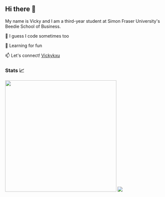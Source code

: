 ## Hi there 👋


My name is Vicky and I am a third-year student at Simon Fraser University's Beedie School of Business.

🤔 I guess I code sometimes too

🌱 Learning for fun

📫 Let's connect! [Vickykxu](https://www.linkedin.com/in/vicky-x-28879b176/)

### Stats 📈
<div style = "float: left" >
<img width = "360px" padding = "10px" src="https://github-readme-stats.vercel.app/api/?username=Vickykxu&theme=nightowl" /> 
<img src="https://github-readme-stats.vercel.app/api/top-langs/?username=Vickykxu&theme=nightowl&layout=compact" />
  
<!--
**Vickykxu/vickykxu** is a ✨ _special_ ✨ repository because its `README.md` (this file) appears on your GitHub profile.

Here are some ideas to get you started:

- 🔭 I’m currently working on ...

- 👯 I’m looking to collaborate on ...
- 🤔 I’m looking for help with ...
- 💬 Ask me about ...
- 📫 How to reach me: https://www.linkedin.com/in/vicky-x-28879b176/
- ⚡ Fun fact: ...
-->
